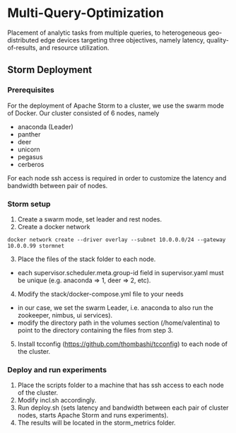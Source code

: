 # Multi-Query-Optimization
Placement of analytic tasks from multiple queries, to heterogeneous geo-distributed edge devices targeting three objectives, namely latency, quality-of-results, and resource utilization. 

## Storm Deployment

### Prerequisites
For the deployment of Apache Storm to a cluster, we use the swarm mode of Docker. Our cluster consisted of 6 nodes, namely
 - anaconda (Leader)
 - panther
 - deer
 - unicorn 
 - pegasus
 - cerberos
 
For each node ssh access is required in order to customize the latency and bandwidth between pair of nodes.

### Storm setup
1. Create a swarm mode, set leader and rest nodes.
2. Create a docker network
```shell
docker network create --driver overlay --subnet 10.0.0.0/24 --gateway 10.0.0.99 stormnet
```
3. Place the files of the stack folder to each node.
  - each supervisor.scheduler.meta.group-id field in supervisor.yaml must be unique (e.g. anaconda => 1, deer => 2, etc).
4. Modify the stack/docker-compose.yml file to your needs 
  - in our case, we set the swarm Leader, i.e. anaconda to also run the zookeeper, nimbus, ui services).
  - modify the directory path in the volumes section (/home/valentina) to point to the directory containing the files from step 3.
5. Install tcconfig (https://github.com/thombashi/tcconfig) to each node of the cluster.

### Deploy and run experiments
1. Place the scripts folder to a machine that has ssh access to each node of the cluster.
2. Modify incl.sh accordingly.
3. Run deploy.sh (sets latency and bandwidth between each pair of cluster nodes, starts Apache Storm and runs experiments).
4. The results will be located in the storm_metrics folder.


